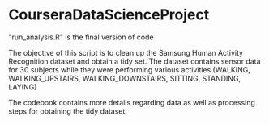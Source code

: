 CourseraDataScienceProject
==========================

"run_analysis.R" is the final version of code

The objective of this script is to clean up the Samsung Human Activity Recognition dataset and obtain a tidy set. The dataset contains sensor data for 30 subjects
while they were performing various activities (WALKING, WALKING_UPSTAIRS, WALKING_DOWNSTAIRS, SITTING, STANDING, LAYING)

The codebook contains more details regarding data as well as processing steps for obtaining the tidy dataset.